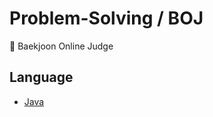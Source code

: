 # Problem-Solving / BOJ

📝 Baekjoon Online Judge

## Language

- [Java](https://github.com/0xe82de/Problem-Solving/blob/master/BOJ/Java)
